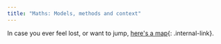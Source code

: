```yaml
---
title: "Maths: Models, methods and context"
---
```


In case you ever feel lost, or want to jump, [here's a map](/rda/cccf-map){: .internal-link}.
